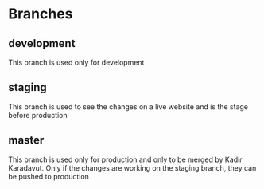 # Branches

## development

This branch is used only for development

## staging

This branch is used to see the changes on a live website and is the stage before production

## master

This branch is used only for production and only to be merged by Kadir Karadavut. Only if the changes are working on the staging branch, they can be pushed to production
